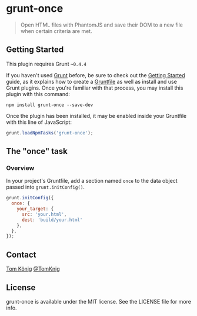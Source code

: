 # grunt-once

> Open HTML files with PhantomJS and save their DOM to a new file when certain criteria are met.

## Getting Started
This plugin requires Grunt `~0.4.4`

If you haven't used [Grunt](http://gruntjs.com/) before, be sure to check out the [Getting Started](http://gruntjs.com/getting-started) guide, as it explains how to create a [Gruntfile](http://gruntjs.com/sample-gruntfile) as well as install and use Grunt plugins. Once you're familiar with that process, you may install this plugin with this command:

```shell
npm install grunt-once --save-dev
```

Once the plugin has been installed, it may be enabled inside your Gruntfile with this line of JavaScript:

```js
grunt.loadNpmTasks('grunt-once');
```

## The "once" task

### Overview
In your project's Gruntfile, add a section named `once` to the data object passed into `grunt.initConfig()`.

```js
grunt.initConfig({
  once: {
    your_target: {
      src: 'your.html',
      dest: 'build/your.html'
    },
  },
});
```

## Contact

[Tom König](http://github.com/TomKnig) [@TomKnig](https://twitter.com/TomKnig)

## License

grunt-once is available under the MIT license. See the LICENSE file for more info.
